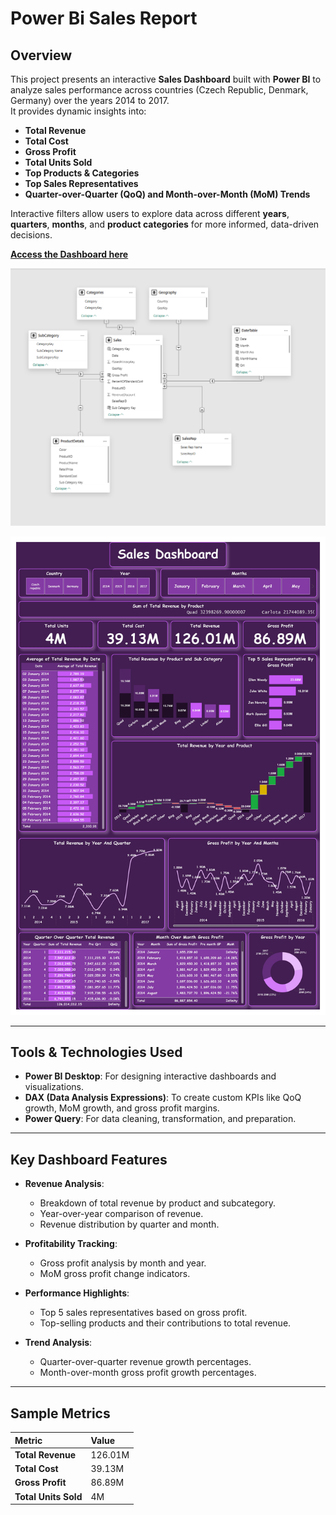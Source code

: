 # Power Bi Sales Report

## Overview

This project presents an interactive **Sales Dashboard** built with **Power BI** to analyze sales performance across countries (Czech Republic, Denmark, Germany) over the years 2014 to 2017.  
It provides dynamic insights into:

- **Total Revenue**
- **Total Cost**
- **Gross Profit**
- **Total Units Sold**
- **Top Products & Categories**
- **Top Sales Representatives**
- **Quarter-over-Quarter (QoQ) and Month-over-Month (MoM) Trends**

Interactive filters allow users to explore data across different **years**, **quarters**, **months**, and **product categories** for more informed, data-driven decisions.

[**Access the Dashboard here**](https://app.powerbi.com/view?r=eyJrIjoiNTYzMzhiNDEtODQxYS00Mzc1LWE2OTItMDAyMTQ5N2Y2MWVmIiwidCI6IjBkODkwMmEzLTE1OGYtNGM3MC04MTI4LTFlM2JiNGFiMzk3ZCIsImMiOjh9)

![Model Image](https://github.com/BassamElshoraa/Power-Bi-Sales-Report/blob/main/Data_Model.png)

![Dashboard Image](https://github.com/BassamElshoraa/Power-Bi-Sales-Report/blob/main/Sales_Report_Dashboard.jpg)

---

## Tools & Technologies Used

- **Power BI Desktop**: For designing interactive dashboards and visualizations.
- **DAX (Data Analysis Expressions)**: To create custom KPIs like QoQ growth, MoM growth, and gross profit margins.
- **Power Query**: For data cleaning, transformation, and preparation.

---

## Key Dashboard Features

- **Revenue Analysis**: 
  - Breakdown of total revenue by product and subcategory.
  - Year-over-year comparison of revenue.
  - Revenue distribution by quarter and month.
  
- **Profitability Tracking**:
  - Gross profit analysis by month and year.
  - MoM gross profit change indicators.
  
- **Performance Highlights**:
  - Top 5 sales representatives based on gross profit.
  - Top-selling products and their contributions to total revenue.
  
- **Trend Analysis**:
  - Quarter-over-quarter revenue growth percentages.
  - Month-over-month gross profit growth percentages.

---

## Sample Metrics
| Metric | Value |
| :----- | :---- |
| **Total Revenue** | 126.01M |
| **Total Cost** | 39.13M |
| **Gross Profit** | 86.89M |
| **Total Units Sold** | 4M |

